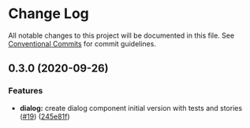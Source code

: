 # Change Log

All notable changes to this project will be documented in this file.
See [Conventional Commits](https://conventionalcommits.org) for commit guidelines.

## 0.3.0 (2020-09-26)

### Features

- **dialog:** create dialog component initial version with tests and stories ([#19](https://github.com/fcarrascosa/fcarrascosa-elements/issues/19)) ([245e81f](https://github.com/fcarrascosa/fcarrascosa-elements/commit/245e81f7de3fe49674f870f96a2981414f098e5d))
